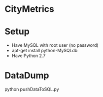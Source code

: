 CityMetrics
===========

Setup
===========
* Have MySQL with root user (no password)
* apt-get install python-MySQLdb
* Have Python 2.7

DataDump
===========
python pushDataToSQL.py
